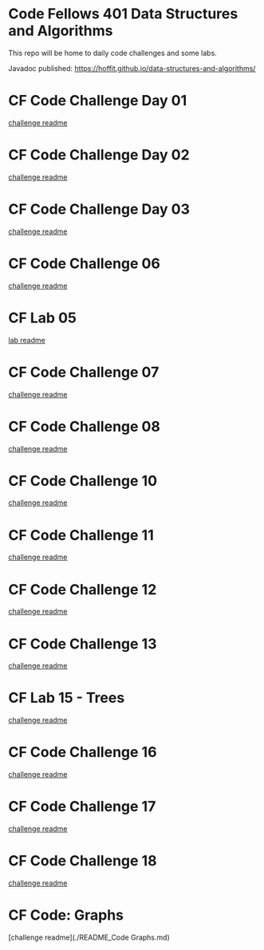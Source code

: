# Code Fellows 401 Data Structures and Algorithms
This repo will be home to daily code challenges and some labs.

Javadoc published: https://hoffit.github.io/data-structures-and-algorithms/

# CF Code Challenge Day 01
[challenge readme](./README_Challenge_01.md)

# CF Code Challenge Day 02
[challenge readme](./README_Challenge_02.md)

# CF Code Challenge Day 03
[challenge readme](./README_Challenge_03.md)

# CF Code Challenge 06
[challenge readme](./README_Challenge_06.md)

# CF Lab 05
[lab readme](./README_Lab05.md)

# CF Code Challenge 07
[challenge readme](./README_Challenge_07.md)

# CF Code Challenge 08
[challenge readme](./README_Challenge_08.md)

# CF Code Challenge 10
[challenge readme](./README_Challenge_10.md)

# CF Code Challenge 11
[challenge readme](./README_Challenge_11.md)

# CF Code Challenge 12
[challenge readme](./README_Challenge_12.md)

# CF Code Challenge 13
[challenge readme](./README_Challenge_13.md)

# CF Lab 15 - Trees
[challenge readme](./README_Lab15.md)

# CF Code Challenge 16
[challenge readme](./README_Challenge_16.md)

# CF Code Challenge 17
[challenge readme](./README_Challenge_17.md)

# CF Code Challenge 18
[challenge readme](./README_Challenge_18.md)

# CF Code: Graphs
[challenge readme](./README_Code Graphs.md)
